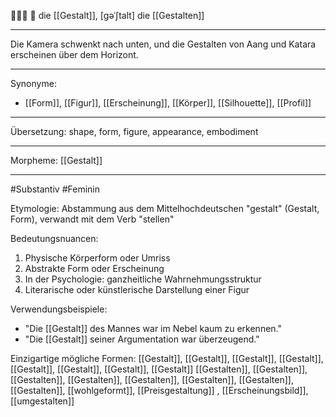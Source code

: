 🧑‍🤝‍🧑 🔴 die [[Gestalt]], [ɡəˈʃtalt]
die [[Gestalten]]

---

Die Kamera schwenkt nach unten, und die Gestalten von Aang und Katara erscheinen über dem Horizont.

---

Synonyme:

- [[Form]], [[Figur]], [[Erscheinung]], [[Körper]], [[Silhouette]], [[Profil]]

---

Übersetzung: shape, form, figure, appearance, embodiment

---

Morpheme:
[[Gestalt]]

---

#Substantiv #Feminin

Etymologie:
Abstammung aus dem Mittelhochdeutschen "gestalt" (Gestalt, Form), verwandt mit dem Verb "stellen"

Bedeutungsnuancen:

1. Physische Körperform oder Umriss
2. Abstrakte Form oder Erscheinung
3. In der Psychologie: ganzheitliche Wahrnehmungsstruktur
4. Literarische oder künstlerische Darstellung einer Figur

Verwendungsbeispiele:

- "Die [[Gestalt]] des Mannes war im Nebel kaum zu erkennen."
- "Die [[Gestalt]] seiner Argumentation war überzeugend."

Einzigartige mögliche Formen:
[[Gestalt]], [[Gestalt]], [[Gestalt]], [[Gestalt]], [[Gestalt]], [[Gestalt]], [[Gestalt]], [[Gestalt]]
[[Gestalten]], [[Gestalten]], [[Gestalten]], [[Gestalten]], [[Gestalten]], [[Gestalten]], [[Gestalten]], [[Gestalten]], [[wohlgeformt]], [[Preisgestaltung]]
, [[Erscheinungsbild]], [[umgestalten]]